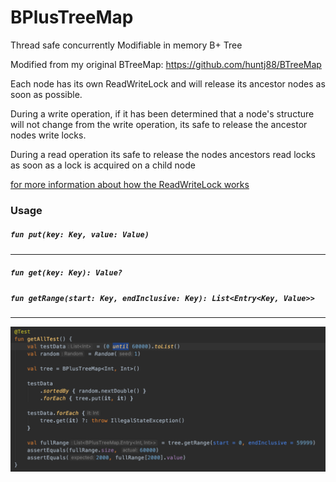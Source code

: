 # BPlusTreeMap

Thread safe concurrently Modifiable in memory B+ Tree

Modified from my original BTreeMap: https://github.com/huntj88/BTreeMap

Each node has its own ReadWriteLock and will release its ancestor nodes as soon as possible. 

During a write operation, if it has been determined that a node's structure will not change from the write operation, its safe to release the ancestor nodes write locks.

During a read operation its safe to release the nodes ancestors read locks as soon as a lock is acquired on a child node

[for more information about how the ReadWriteLock works](src/main/kotlin/me/jameshunt/bplustree/ReadWriteLock.kt)

### Usage
##### `fun put(key: Key, value: Value)`
---
##### `fun get(key: Key): Value?`
##### `fun getRange(start: Key, endInclusive: Key): List<Entry<Key, Value>>`
---
![generated code](img/usage.png)
